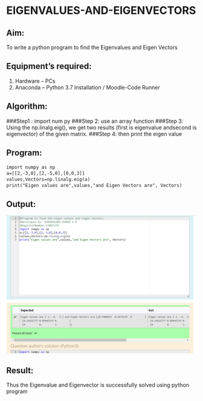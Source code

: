 # EIGENVALUES-AND-EIGENVECTORS
## Aim:
To write a python program to find the Eigenvalues and Eigen Vectors
## Equipment’s required:
1. 	Hardware – PCs
2. 	Anaconda – Python 3.7 Installation / Moodle-Code Runner
## Algorithm:

###Step1 : import num py
###Step 2: use an array function
###Step 3: Using the np.linalg.eig(), we get two results (first is eigenvalue andsecond is eigenvector) of the given matrix.
###Step 4: then print the eigen value

## Program:
```
import numpy as np
a=[[2,-3,0],[2,-5,0],[0,0,3]]
values,Vectors=np.linalg.eig(a)
print("Eigen values are",values,"and Eigen Vectors are", Vectors)
```

## Output:
![image](https://raw.githubusercontent.com/sudharsanakumar18/EIGENVALUES-AND-EIGENVECTORS/main/maths%20exp%2004.png)
## Result:
Thus the Eigenvalue and Eigenvector is successfully solved using python program
